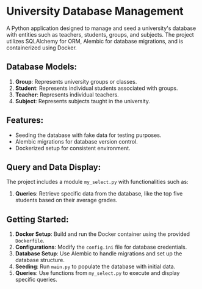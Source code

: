 
# University Database Management

A Python application designed to manage and seed a university's database with entities such as teachers, students, groups, and subjects. The project utilizes SQLAlchemy for ORM, Alembic for database migrations, and is containerized using Docker.

## Database Models:

1. **Group**: Represents university groups or classes.
2. **Student**: Represents individual students associated with groups.
3. **Teacher**: Represents individual teachers.
4. **Subject**: Represents subjects taught in the university.

## Features:

- Seeding the database with fake data for testing purposes.
- Alembic migrations for database version control.
- Dockerized setup for consistent environment.

## Query and Data Display:

The project includes a module `my_select.py` with functionalities such as:

1. **Queries**: Retrieve specific data from the database, like the top five students based on their average grades.

## Getting Started:

1. **Docker Setup**: Build and run the Docker container using the provided `Dockerfile`.
2. **Configurations**: Modify the `config.ini` file for database credentials.
3. **Database Setup**: Use Alembic to handle migrations and set up the database structure.
4. **Seeding**: Run `main.py` to populate the database with initial data.
5. **Queries**: Use functions from `my_select.py` to execute and display specific queries.